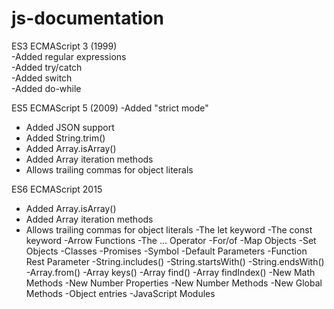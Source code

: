 # js-documentation

 ES3	ECMAScript 3 (1999)  
  -Added regular expressions  
  -Added try/catch  
  -Added switch  
  -Added do-while
  
 ES5	ECMAScript 5 (2009) 
   -Added "strict mode"
   - Added JSON support
   - Added String.trim()
  - Added Array.isArray()
  - Added Array iteration methods
  - Allows trailing commas for object literals


ES6	ECMAScript 2015
  - Added Array.isArray()
  - Added Array iteration methods
  - Allows trailing commas for object literals
  -The let keyword
  -The const keyword
  -Arrow Functions
  -The ... Operator
   -For/of
   -Map Objects
   -Set Objects
   -Classes
   -Promises
  -Symbol
   -Default Parameters
  -Function Rest Parameter
  -String.includes()
  -String.startsWith()
  -String.endsWith()
  -Array.from()
  -Array keys()
  -Array find()
  -Array findIndex()
  -New Math Methods
  -New Number Properties
  -New Number Methods
  -New Global Methods
  -Object entries
  -JavaScript Modules
